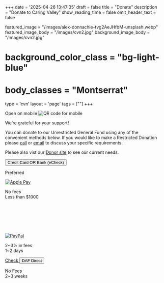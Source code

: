 +++
date = '2025-04-26 13:47:35'
draft = false
title = "Donate"
description = "Donate to Caring Valley"
show_reading_time = false
omit_header_text = false

featured_image = "/images/alex-donnachie-tvg2AeJHfbM-unsplash.webp"
featured_image_body = "/images/cvn2.jpg"
background_image_body = "/images/cvn2.jpg"
# background_color_class = "bg-light-blue"
# body_classes = "Montserrat"

type = 'cvn'
layout = 'page'
tags = [""]
+++

<div class="cf">
  <div class="f6 tc pl3 mw4 dn db-ns fr">
      Open on mobile
      <image src='{{<fixURL "/images/202505/CVN Donate General Fund QR.png">}}' alt="QR code for mobile"/>
  </div>
  <p>We’re grateful for your support!</p>
  <p>You can donate to our <span class="green">Unrestricted General Fund</span> using any of the convenient methods below. If you would like to make a <span class="blue">Restricted Donation</span> please <a class="link blue" href='{{<fixURL "/contact" >}}'>call</a> or <a href="mailto:donations@caringvalley.org" class="link blue">email</a> to discuss your specific requirements.</p>
  <p>Please also vist our <a class="link blue" href='{{<fixURL "/donors" >}}'>Donor site</a> to see our current needs.</p>
</div>
<div class="flex justify-around items-stretch bg-white mb3 pv3">
      <button class="w-60 ba b--white br3 ph2 pv1 hover-gold bg-dark-green white"
        zeffy-form-link="https://www.zeffy.com/embed/donation-form/donate-to-make-a-difference-14280?modal=true">
        Credit&nbsp;Card OR Bank&nbsp;(eCheck)
      </button>
      <p class="b f5 dark-blue">Preferred</p>
</div>
<div class="flex justify-around items-stretch flex-wrap">
<!--more-->
    <div class="w-30-ns flex flex-column items-stretch justify-end bg-white ph2 tc pb3 mb3" style="min-height:175px">
      <a href="https://www.zeffy.com/donation-form/donate-to-make-a-difference-14280" class="flex item-center justify-center br3 pv1 ph2 hover-bg-near-white bg-white">
        <img class="mw4" src='{{<fixURL "/images/202505/ApplePay-GooglePay.svg">}}' alt="Apple Pay" />
      </a>
      <p class="b f5 dark-blue">No fees<br>Less than $1000</p>
    </div>
    <div class="w-30-ns flex flex-column items-stretch justify-end bg-white ph2 tc pb3 mb3">
      <a href="https://www.paypal.com/donate/?hosted_button_id=CGL6E4ZY9KSKE" class="flex items-stretch justify-center br3 pa2 hover-bg-near-white bg-white"><img class="mw4" src="/images/202505/pp_h_rgb.png" alt="PayPal" /></a>
      <p class="b f5 dark-blue">2~3% in fees<br>1~2 days</p>
      <!-- <div id="donate-button" class="mw4 flex item-center justify-center"> </div>
        <script src="https://www.paypalobjects.com/donate/sdk/donate-sdk.js" charset="UTF-8"></script>
        <script>
            PayPal.Donation.Button({
              env:'production',
              hosted_button_id:'AJP4243BPQNXQ',
              image: {
                src:'{{<fixURL"/images/202505/pp_h_rgb.png">}}',
                alt:'Donate with PayPal button',
                title:'PayPal - CVN General Fund',
              }
            }).render('#donate-button');
        </script> -->
    </div>
    <div class="w-30-ns flex flex-column items-stretch justify-end bg-white ph2 tc pb3 mb3" style="min-height:175px">
      <a class="link flex items-stretch justify-center ba b--white br3 ph2 hover-gray bg-light-orange white" href="https://www.zeffy.com/ticketing/cvn-2025-inner-circle">
        Check
      </a>
      <button class="flex items-stretch justify-center br3 ph2 hover-gold bg-purple white" onclick="document.location='https://www.dafdirect.org/DAFDirect/daflink?_dafdirect_settings=MzMzMDQxMjI5XzIxMTFfYzI1MmZhMWUtOGM1Mi00OTg5LWIwYTItZDAxODBiNDcyNTM4&designatedText=R2VuZXJhbCBGdW5k&amountValue=MjY4'">
        DAF&nbsp;Direct
      </button>
      <p class="b f5 dark-blue">No Fees<br>2~3 weeks</p>
    </div>  
</div>

<script src="https://zeffy-scripts.s3.ca-central-1.amazonaws.com/embed-form-script.min.js"></script>
<script src="https://www.paypal.com/sdk/js?client-id=BAAZUNwskl8tOC7pll96z540-X1nWh7o9xcDbS5XMIQkv0Y636awx6JyxyHd_It-OpgBkNaJSD5VCsugrg&components=hosted-buttons&enable-funding=venmo&currency=USD"></script>

<!-- <form action="https://www.paypal.com/donate" method="post" target="_top">
<input type="hidden" name="hosted_button_id" value="AJP4243BPQNXQ" />
<input type="image" class="mw4" src="/images/202505/pp_h_rgb.png" border="0" name="submit" title="PayPal - The safer, easier way to pay online!" alt="Donate with PayPal button" />
<img alt="" border="0" src="https://www.paypal.com/en_US/i/scr/pixel.gif" width="1" height="1" />
</form> -->



